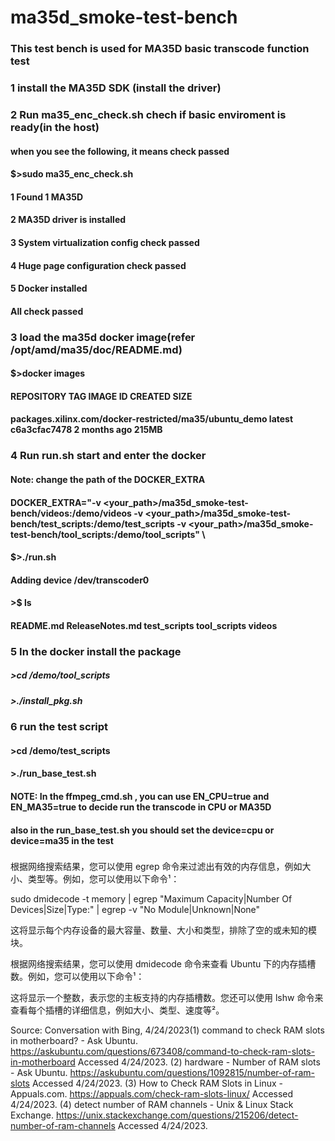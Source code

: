 # ma35d_smoke-test-bench

### This test bench is used for MA35D basic transcode function test

###

### 1 install the MA35D SDK (install the driver)

### 2 Run ma35_enc_check.sh chech if basic enviroment is ready(in the host)
#### when you see the following, it means check passed
#### $>sudo ma35_enc_check.sh
#### 1  Found 1 MA35D
#### 2  MA35D driver is installed
#### 3  System virtualization config check passed
#### 4  Huge page configuration check passed
#### 5  Docker installed
#### All check passed

###

### 3 load the ma35d docker image(refer /opt/amd/ma35/doc/README.md)
#### $>docker images
#### REPOSITORY                                               TAG       IMAGE ID       CREATED        SIZE
#### packages.xilinx.com/docker-restricted/ma35/ubuntu_demo   latest    c6a3cfac7478   2 months ago   215MB

###

### 4 Run run.sh start and enter the docker
#### Note: change the path of the DOCKER_EXTRA 
#### DOCKER_EXTRA="-v <your_path>/ma35d_smoke-test-bench/videos:/demo/videos -v <your_path>/ma35d_smoke-test-bench/test_scripts:/demo/test_scripts -v <your_path>/ma35d_smoke-test-bench/tool_scripts:/demo/tool_scripts" \
#### $>./run.sh
#### Adding device /dev/transcoder0
#### >$ ls
#### README.md  ReleaseNotes.md  test_scripts  tool_scripts  videos



###

### 5 In the docker install the package
##### >cd /demo/tool_scripts
##### >./install_pkg.sh

###

### 6 run the test script
#### >cd /demo/test_scripts
#### >./run_base_test.sh
#### NOTE: In the ffmpeg_cmd.sh , you can use EN_CPU=true and EN_MA35=true to decide run the transcode in CPU or MA35D
####       also in the run_base_test.sh you should set the device=cpu or device=ma35 in the test

###


根据网络搜索结果，您可以使用 egrep 命令来过滤出有效的内存信息，例如大小、类型等。例如，您可以使用以下命令¹：

sudo dmidecode -t memory | egrep "Maximum Capacity|Number Of Devices|Size|Type:" | egrep -v "No Module|Unknown|None"

这将显示每个内存设备的最大容量、数量、大小和类型，排除了空的或未知的模块。

根据网络搜索结果，您可以使用 dmidecode 命令来查看 Ubuntu 下的内存插槽数。例如，您可以使用以下命令¹：


这将显示一个整数，表示您的主板支持的内存插槽数。您还可以使用 lshw 命令来查看每个插槽的详细信息，例如大小、类型、速度等²。

Source: Conversation with Bing, 4/24/2023(1) command to check RAM slots in motherboard? - Ask Ubuntu. https://askubuntu.com/questions/673408/command-to-check-ram-slots-in-motherboard Accessed 4/24/2023.
(2) hardware - Number of RAM slots - Ask Ubuntu. https://askubuntu.com/questions/1092815/number-of-ram-slots Accessed 4/24/2023.
(3) How to Check RAM Slots in Linux - Appuals.com. https://appuals.com/check-ram-slots-linux/ Accessed 4/24/2023.
(4) detect number of RAM channels - Unix & Linux Stack Exchange. https://unix.stackexchange.com/questions/215206/detect-number-of-ram-channels Accessed 4/24/2023.






